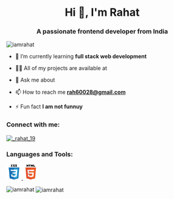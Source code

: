 <h1 align="center">Hi 👋, I'm Rahat</h1>
<h3 align="center">A passionate frontend developer from India</h3>

<p align="left"> <img src="https://komarev.com/ghpvc/?username=iamrahat&label=Profile%20views&color=0e75b6&style=flat" alt="iamrahat" /> </p>

- 🌱 I’m currently learning **full stack web development**

- 👨‍💻 All of my projects are available at 
- 💬 Ask me about

- 📫 How to reach me **rah60028@gmail.com**

- ⚡ Fun fact **I am not funnuy**

<h3 align="left">Connect with me:</h3>
<p align="left">
<a href="https://instagram.com/_rahat_19" target="blank"><img align="center" src="https://raw.githubusercontent.com/rahuldkjain/github-profile-readme-generator/master/src/images/icons/Social/instagram.svg" alt="_rahat_19" height="30" width="40" /></a>
</p>

<h3 align="left">Languages and Tools:</h3>
<p align="left"> <a href="https://www.w3schools.com/css/" target="_blank" rel="noreferrer"> <img src="https://raw.githubusercontent.com/devicons/devicon/master/icons/css3/css3-original-wordmark.svg" alt="css3" width="40" height="40"/> </a> <a href="https://www.w3.org/html/" target="_blank" rel="noreferrer"> <img src="https://raw.githubusercontent.com/devicons/devicon/master/icons/html5/html5-original-wordmark.svg" alt="html5" width="40" height="40"/> </a> </p>

<p><img align="left" src="https://github-readme-stats.vercel.app/api/top-langs?username=iamrahat&show_icons=true&locale=en&layout=compact" alt="iamrahat" /></p>

<p>&nbsp;<img align="center" src="https://github-readme-stats.vercel.app/api?username=iamrahat&show_icons=true&locale=en" alt="iamrahat" /></p>
